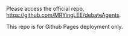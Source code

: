 Please access the official repo, https://github.com/MRYingLEE/debateAgents.

This repo is for Github Pages deployment only.
